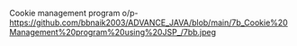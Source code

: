 Cookie management program o/p- https://github.com/bbnaik2003/ADVANCE_JAVA/blob/main/7b_Cookie%20Management%20program%20using%20JSP_/7bb.jpeg
